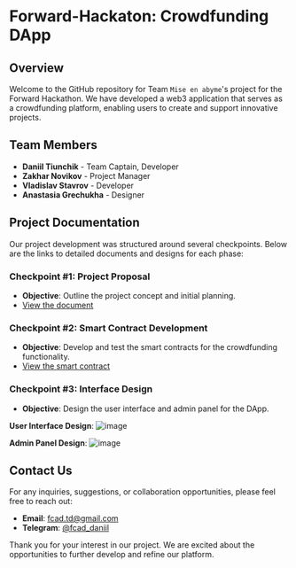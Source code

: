 # Forward-Hackaton: Crowdfunding DApp

## Overview

Welcome to the GitHub repository for Team `Mise en abyme`'s project for the Forward Hackathon. We have developed a web3 application that serves as a crowdfunding platform, enabling users to create and support innovative projects.

## Team Members

- **Daniil Tiunchik** - Team Captain, Developer
- **Zakhar Novikov** - Project Manager
- **Vladislav Stavrov** - Developer
- **Anastasia Grechukha** - Designer

## Project Documentation

Our project development was structured around several checkpoints. Below are the links to detailed documents and designs for each phase:

### Checkpoint #1: Project Proposal
- **Objective**: Outline the project concept and initial planning.
- [View the document](https://docs.google.com/document/d/1m-dAice44uD48PZF53rWinej_RXuBy6fGPS0QO-IOCw/edit?usp=sharing)

### Checkpoint #2: Smart Contract Development
- **Objective**: Develop and test the smart contracts for the crowdfunding functionality.
- [View the smart contract](/contracts/test.sol)

### Checkpoint #3: Interface Design
- **Objective**: Design the user interface and admin panel for the DApp.

**User Interface Design**:
![image](https://github.com/Daniil-Tsiunchyk/Forward-Hackaton/assets/90754791/193ca283-33a8-4f12-b610-cfdaf6bb01d1)

**Admin Panel Design**:
![image](https://github.com/Daniil-Tsiunchyk/Forward-Hackaton/assets/90754791/6ad80b68-9c88-493d-b7f5-071b3368aaa8)

## Contact Us

For any inquiries, suggestions, or collaboration opportunities, please feel free to reach out:

- **Email**: [fcad.td@gmail.com](mailto:fcad.td@gmail.com)
- **Telegram**: [@fcad_daniil](https://t.me/fcad_daniil)

Thank you for your interest in our project. We are excited about the opportunities to further develop and refine our platform.
